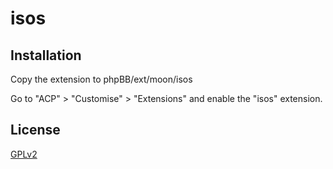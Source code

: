 # isos

## Installation

Copy the extension to phpBB/ext/moon/isos

Go to "ACP" > "Customise" > "Extensions" and enable the "isos" extension.

## License

[GPLv2](license.txt)
